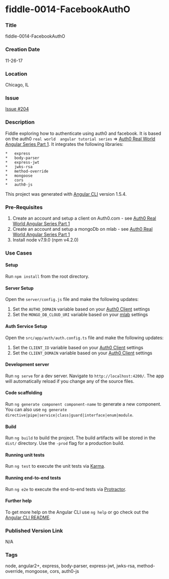 fiddle-0014-FacebookAuthO
======


### Title

fiddle-0014-FacebookAuthO


### Creation Date

11-26-17


### Location

Chicago, IL


### Issue

[Issue #204](https://github.com/bradyhouse/house/issues/204)


### Description

Fiddle exploring how to authenticate using auth0 and facebook. It is based on the auth0 `real world 
angular tutorial series` => [Auth0 Real World Angular Series Part 1](https://auth0.com/blog/real-world-angular-series-part-1/). 
It integrates the following libraries:

    *   express 
    *   body-parser
    *   express-jwt
    *   jwks-rsa 
    *   method-override 
    *   mongoose
    *   cors
    *   auth0-js
    

This project was generated with [Angular CLI](https://github.com/angular/angular-cli) version 1.5.4.


### Pre-Requisites

1.  Create an account and setup a client on Auth0.com - see [Auth0 Real World Angular Series Part 1](https://auth0.com/blog/real-world-angular-series-part-1/)
2.  Create an account and setup a mongoDb on mlab - see [Auth0 Real World Angular Series Part 1](https://auth0.com/blog/real-world-angular-series-part-1/)
3.  Install node v7.9.0 (npm v4.2.0)


### Use Cases

#### Setup

Run `npm install` from the root directory.

#### Server Setup

Open the `server/config.js` file and make the following updates:

  1.  Set the `AUTHO_DOMAIN` variable based on your [Auth0 Client](https://manage.auth0.com/#/clients) settings
  2.  Set the `MONGO_DB_CLOUD_URI` variable based on your [mlab](https://mlab.com/home) settings

#### Auth Service Setup

Open the `src/app/auth/auth.config.ts` file and make the following updates:

  1.  Set the `CLIENT_ID` variable based on your [Auth0 Client](https://manage.auth0.com/#/clients) settings
  2.  Set the `CLIENT_DOMAIN` variable based on your [Auth0 Client](https://manage.auth0.com/#/clients) settings

#### Development server

Run `ng serve` for a dev server. Navigate to `http://localhost:4200/`. The app will automatically reload if you change any of the source files.

#### Code scaffolding

Run `ng generate component component-name` to generate a new component. You can also use `ng generate directive|pipe|service|class|guard|interface|enum|module`.

#### Build

Run `ng build` to build the project. The build artifacts will be stored in the `dist/` directory. Use the `-prod` flag for a production build.

#### Running unit tests

Run `ng test` to execute the unit tests via [Karma](https://karma-runner.github.io).

#### Running end-to-end tests

Run `ng e2e` to execute the end-to-end tests via [Protractor](http://www.protractortest.org/).

#### Further help

To get more help on the Angular CLI use `ng help` or go check out the [Angular CLI README](https://github.com/angular/angular-cli/blob/master/README.md).


### Published Version Link

N/A


### Tags

node, angular2+, express, body-parser, express-jwt, jwks-rsa, method-override, mongoose, cors, auth0-js

